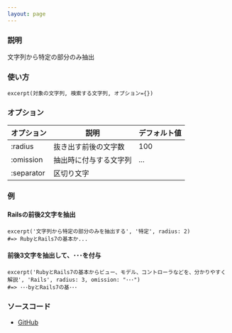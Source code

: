 ```yaml
---
layout: page
---
```


### 説明

文字列から特定の部分のみ抽出

### 使い方

    excerpt(対象の文字列, 検索する文字列, オプション={})

### オプション

| オプション | 説明                   | デフォルト値 |
| ---------- | ---------------------- | ------------ |
| :radius    | 抜き出す前後の文字数   | 100          |
| :omission  | 抽出時に付与する文字列 | ...          |
| :separator | 区切り文字             |              |

### 例

#### Railsの前後2文字を抽出

    excerpt('文字列から特定の部分のみを抽出する', '特定', radius: 2)
    #=> RubyとRails7の基本か...

#### 前後3文字を抽出して、･･･を付与

    excerpt('RubyとRails7の基本からビュー、モデル、コントローラなどを、分かりやすく解説', 'Rails', radius: 3, omission: "･･･")
    #=> ･･･byとRails7の基･･･

### ソースコード

- [GitHub](https://github.com/rails/rails/blob/984c3ef2775781d47efa9f541ce570daa2434a80/actionview/lib/action_view/helpers/text_helper.rb#L179)
